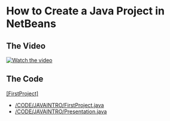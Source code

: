 
# How to Create a Java Project in NetBeans

## The Video

[![Watch the video](https://img.youtube.com/vi/01RlETg4ST8/hqdefault.jpg)](https://youtu.be/01RlETg4ST8)


## The Code
 [[FirstProject]](/CODE/JAVAINTRO/)
- [/CODE/JAVAINTRO/FirstProject.java](/CODE/JAVAINTRO/FirstProject.java)
- [/CODE/JAVAINTRO/Presentation.java](/CODE/JAVAINTRO/Presentation.java)


